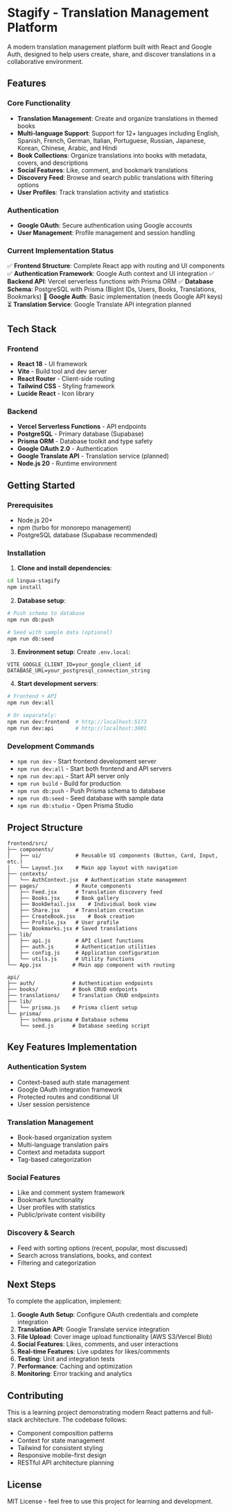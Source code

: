 # Stagify - Translation Management Platform

A modern translation management platform built with React and Google Auth, designed to help users create, share, and discover translations in a collaborative environment.

## Features

### Core Functionality
- **Translation Management**: Create and organize translations in themed books
- **Multi-language Support**: Support for 12+ languages including English, Spanish, French, German, Italian, Portuguese, Russian, Japanese, Korean, Chinese, Arabic, and Hindi
- **Book Collections**: Organize translations into books with metadata, covers, and descriptions
- **Social Features**: Like, comment, and bookmark translations
- **Discovery Feed**: Browse and search public translations with filtering options
- **User Profiles**: Track translation activity and statistics

### Authentication
- **Google OAuth**: Secure authentication using Google accounts
- **User Management**: Profile management and session handling

### Current Implementation Status
✅ **Frontend Structure**: Complete React app with routing and UI components
✅ **Authentication Framework**: Google Auth context and UI integration
✅ **Backend API**: Vercel serverless functions with Prisma ORM
✅ **Database Schema**: PostgreSQL with Prisma (BigInt IDs, Users, Books, Translations, Bookmarks)
🔄 **Google Auth**: Basic implementation (needs Google API keys)
⏳ **Translation Service**: Google Translate API integration planned  

## Tech Stack

### Frontend
- **React 18** - UI framework
- **Vite** - Build tool and dev server
- **React Router** - Client-side routing
- **Tailwind CSS** - Styling framework
- **Lucide React** - Icon library

### Backend
- **Vercel Serverless Functions** - API endpoints
- **PostgreSQL** - Primary database (Supabase)
- **Prisma ORM** - Database toolkit and type safety
- **Google OAuth 2.0** - Authentication
- **Google Translate API** - Translation service (planned)
- **Node.js 20** - Runtime environment

## Getting Started

### Prerequisites
- Node.js 20+
- npm (turbo for monorepo management)
- PostgreSQL database (Supabase recommended)

### Installation

1. **Clone and install dependencies**:
```bash
cd lingua-stagify
npm install
```

2. **Database setup**:
```bash
# Push schema to database
npm run db:push

# Seed with sample data (optional)
npm run db:seed
```

3. **Environment setup**:
Create `.env.local`:
```env
VITE_GOOGLE_CLIENT_ID=your_google_client_id
DATABASE_URL=your_postgresql_connection_string
```

4. **Start development servers**:
```bash
# Frontend + API
npm run dev:all

# Or separately:
npm run dev:frontend  # http://localhost:5173
npm run dev:api       # http://localhost:3001
```

### Development Commands
- `npm run dev` - Start frontend development server
- `npm run dev:all` - Start both frontend and API servers
- `npm run dev:api` - Start API server only
- `npm run build` - Build for production
- `npm run db:push` - Push Prisma schema to database
- `npm run db:seed` - Seed database with sample data
- `npm run db:studio` - Open Prisma Studio

## Project Structure

```
frontend/src/
├── components/
│   ├── ui/           # Reusable UI components (Button, Card, Input, etc.)
│   └── Layout.jsx    # Main app layout with navigation
├── contexts/
│   └── AuthContext.jsx  # Authentication state management
├── pages/            # Route components
│   ├── Feed.jsx      # Translation discovery feed
│   ├── Books.jsx     # Book gallery
│   ├── BookDetail.jsx    # Individual book view
│   ├── Share.jsx     # Translation creation
│   ├── CreateBook.jsx    # Book creation
│   ├── Profile.jsx   # User profile
│   └── Bookmarks.jsx # Saved translations
├── lib/
│   ├── api.js        # API client functions
│   ├── auth.js       # Authentication utilities
│   ├── config.js     # Application configuration
│   └── utils.js      # Utility functions
└── App.jsx          # Main app component with routing

api/
├── auth/            # Authentication endpoints
├── books/           # Book CRUD endpoints
├── translations/    # Translation CRUD endpoints
├── lib/
│   └── prisma.js    # Prisma client setup
└── prisma/
    ├── schema.prisma # Database schema
    └── seed.js      # Database seeding script
```

## Key Features Implementation

### Authentication System
- Context-based auth state management
- Google OAuth integration framework
- Protected routes and conditional UI
- User session persistence

### Translation Management
- Book-based organization system
- Multi-language translation pairs
- Context and metadata support
- Tag-based categorization

### Social Features
- Like and comment system framework
- Bookmark functionality
- User profiles with statistics
- Public/private content visibility

### Discovery & Search
- Feed with sorting options (recent, popular, most discussed)
- Search across translations, books, and context
- Filtering and categorization

## Next Steps

To complete the application, implement:

1. **Google Auth Setup**: Configure OAuth credentials and complete integration
2. **Translation API**: Google Translate service integration
3. **File Upload**: Cover image upload functionality (AWS S3/Vercel Blob)
4. **Social Features**: Likes, comments, and user interactions
5. **Real-time Features**: Live updates for likes/comments
6. **Testing**: Unit and integration tests
7. **Performance**: Caching and optimization
8. **Monitoring**: Error tracking and analytics

## Contributing

This is a learning project demonstrating modern React patterns and full-stack architecture. The codebase follows:

- Component composition patterns
- Context for state management
- Tailwind for consistent styling
- Responsive mobile-first design
- RESTful API architecture planning

## License

MIT License - feel free to use this project for learning and development.
